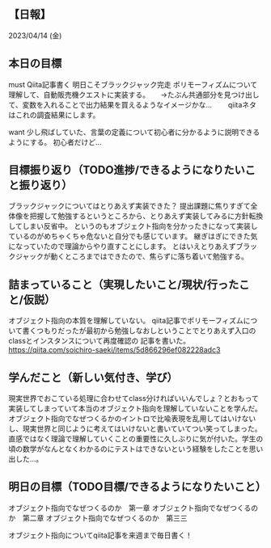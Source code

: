 ## 【日報】
2023/04/14 (金)

## 本日の目標
must 
Qiita記事書く 明日こそブラックジャック完走 ポリモーフィズムについて理解して、自動販売機クエストに実装する。 　
→たぶん共通部分を見つけ出して、変数を入れることで出力結果を買えるようなイメージかな… 　　qiitaネタはこれの調査結果にします。

want 
少し飛ばしていた、言葉の定義について初心者に分かるように説明できるようにする。 初心者だけど…

## 目標振り返り（TODO進捗/できるようになりたいこと振り返り）
ブラックジャックについてはとりあえず実装できた？
提出課題に焦りすぎて全体像を把握して勉強するというところから、とりあえず実装してみるに方針転換してしまい反省中。
というのもオブジェクト指向を分かったきになって実装しているのがめちゃくちゃ危ないと自分でも感じています。
継ぎはぎにできた気になっていたので理論からやり直すことにします。
とはいえとりあえずブラックジャックが動くところまではできたので、焦らずに落ち着いて勉強する。

## 詰まっていること（実現したいこと/現状/行ったこと/仮説）
オブジェクト指向の本質を理解していない。
qiita記事でポリモーフィズムについて書くつもりだったが最初から勉強しなおしということでとりあえず入口のclassとインスタンスについて再度確認の
記事を書いた。https://qiita.com/soichiro-saeki/items/5d866296ef082228adc3

## 学んだこと（新しい気付き、学び）
現実世界でおこている処理に合わせてclass分ければいいんでしょ？とおもって実装してしまっていて本当のオブジェクト指向を理解していないことを学んだ。
オブジェクト指向でなぜつくるかのイントロで比喩表現を乱用してはいけないし、現実世界と同じように考えてはいけないと書いていてつい笑ってしまった。
直感ではなく理論で理解していくことの重要性に久しぶりに気が付いた。学生の頃の数学がなんとなくわかるのにテストはできないという経験をしたことを思い出した…。

## 明日の目標（TODO目標/できるようになりたいこと）
オブジェクト指向でなぜつくるのか　第一章
オブジェクト指向でなぜつくるのか　第二章
オブジェクト指向でなぜつくるのか　第三三

オブジェクト指向についてqiita記事を来週まで毎日書く！
